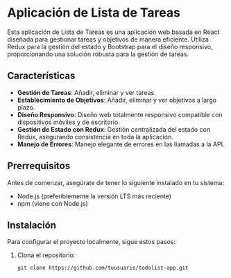 # Aplicación de Lista de Tareas

Esta aplicación de Lista de Tareas es una aplicación web basada en React diseñada para gestionar tareas y objetivos de manera eficiente. Utiliza Redux para la gestión del estado y Bootstrap para el diseño responsivo, proporcionando una solución robusta para la gestión de tareas.

## Características

- **Gestión de Tareas**: Añadir, eliminar y ver tareas.
- **Establecimiento de Objetivos**: Añadir, eliminar y ver objetivos a largo plazo.
- **Diseño Responsivo**: Diseño web totalmente responsivo compatible con dispositivos móviles y de escritorio.
- **Gestión de Estado con Redux**: Gestión centralizada del estado con Redux, asegurando consistencia en toda la aplicación.
- **Manejo de Errores**: Manejo elegante de errores en las llamadas a la API.

## Prerrequisitos

Antes de comenzar, asegúrate de tener lo siguiente instalado en tu sistema:
- Node.js (preferiblemente la versión LTS más reciente)
- npm (viene con Node.js)

## Instalación

Para configurar el proyecto localmente, sigue estos pasos:

1. Clona el repositorio:
   ```bash
   git clone https://github.com/tuusuario/todolist-app.git
